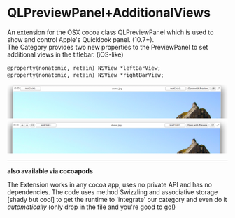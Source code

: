 QLPreviewPanel+AdditionalViews
========

An extension for the OSX cocoa class QLPreviewPanel which is used to show and control Apple's Quicklook panel. (10.7+).<br/>
The Category provides two new properties to the PreviewPanel to set additional views in the titlebar. (iOS-like)


    @property(nonatomic, retain) NSView *leftBarView;
    @property(nonatomic, retain) NSView *rightBarView;

![Screenshot](http://github.com/Daij-Djan/QuicklookAdditionalViews/raw/master/screen_single.png)
![Screenshot2](http://github.com/Daij-Djan/QuicklookAdditionalViews/raw/master/screen_multi.png)

---
<b>also available via cocoapods</b>

The Extension works in any cocoa app, uses no private API and has no dependencies. The code uses method Swizzling and associative storage [shady but cool] to get the runtime to 'integrate' our category and even do it _automatically_ (only drop in the file and you're good to go!)

